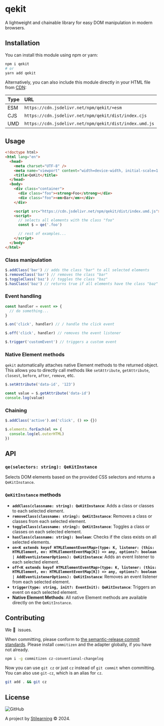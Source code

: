 # qekit

A lightweight and chainable library for easy DOM manipulation in modern browsers.

## Installation

You can install this module using npm or yarn:

```bash
npm i qekit
# or
yarn add qekit
```

Alternatively, you can also include this module directly in your HTML file from [CDN](https://www.jsdelivr.com/package/npm/qekit?tab=files&path=dist):

| Type | URL                                                    |
| :--- | :----------------------------------------------------- |
| ESM  | `https://cdn.jsdelivr.net/npm/qekit/+esm`              |
| CJS  | `https://cdn.jsdelivr.net/npm/qekit/dist/index.cjs`    |
| UMD  | `https://cdn.jsdelivr.net/npm/qekit/dist/index.umd.js` |

## Usage

```html
<!doctype html>
<html lang="en">
  <head>
    <meta charset="UTF-8" />
    <meta name="viewport" content="width=device-width, initial-scale=1.0" />
    <title>QeKit</title>
  </head>
  <body>
    <div class="container">
      <div class="foo"><strong>Foo</strong></div>
      <div class="foo"><em>Bar</em></div>
    </div>

    <script src="https://cdn.jsdelivr.net/npm/qekit/dist/index.umd.js"></script>
    <script>
      // selects all elements with the class "foo"
      const $ = qe('.foo')

      // rest of examples...
    </script>
  </body>
</html>
```

### Class manipulation

```js
$.addClass('bar') // adds the class "bar" to all selected elements
$.removeClass('bar') // removes the class "bar"
$.toggleClass('baz') // toggles the class "baz"
$.hasClass('baz') // returns true if all elements have the class "baz"
```

### Event handling

```js
const handler = event => {
  // do something...
}

$.on('click', handler) // / handle the click event

$.off('click', handler) // removes the event listener

$.trigger('customEvent') // triggers a custom event
```

### Native Element methods

`qekit` automatically attaches native Element methods to the returned object. This allows you to directly call methods like `setAttribute`, `getAttribute`, `closest`, `before`, `after`, `remove`, etc.

```js
$.setAttribute('data-id', '123')

const value = $.getAttribute('data-id')
console.log(value)
```

### Chaining

```js
$.addClass('active').on('click', () => {})

$.elements.forEach(el => {
  console.log(el.outerHTML)
})
```

## API

### `qe(selectors: string): QeKitInstance`

Selects DOM elements based on the provided CSS selectors and returns a `QeKitInstance`.

### `QeKitInstance` methods

- **`addClass(classname: string): QeKitInstance`**: Adds a class or classes to each selected element.
- **`removeClass(classname: string): QeKitInstance`**: Removes a class or classes from each selected element.
- **`toggleClass(classname: string): QeKitInstance`**: Toggles a class or classes on each selected element.
- **`hasClass(classname: string): boolean`**: Checks if the class exists on all selected elements.
- **`on<K extends keyof HTMLElementEventMap>(type: K, listener: (this: HTMLElement, ev: HTMLElementEventMap[K]) => any, options?: boolean | AddEventListenerOptions): QeKitInstance`**: Adds an event listener to each selected element.
- **`off<K extends keyof HTMLElementEventMap>(type: K, listener: (this: HTMLElement, ev: HTMLElementEventMap[K]) => any, options?: boolean | AddEventListenerOptions): QeKitInstance`**: Removes an event listener from each selected element.
- **`trigger(type: string, init?: EventInit): QeKitInstance`**: Triggers an event on each selected element.
- **Native Element Methods**: All native Element methods are available directly on the `QeKitInstance`.

## Contributing

We 💛&nbsp; issues.

When committing, please conform to [the semantic-release commit standards](https://www.conventionalcommits.org/). Please install `commitizen` and the adapter globally, if you have not already.

```bash
npm i -g commitizen cz-conventional-changelog
```

Now you can use `git cz` or just `cz` instead of `git commit` when committing. You can also use `git-cz`, which is an alias for `cz`.

```bash
git add . && git cz
```

## License

![GitHub](https://img.shields.io/github/license/bent10/qekit)

A project by [Stilearning](https://stilearning.com) &copy; 2024.
